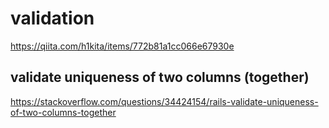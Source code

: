 # validation
https://qiita.com/h1kita/items/772b81a1cc066e67930e

## validate uniqueness of two columns (together)
https://stackoverflow.com/questions/34424154/rails-validate-uniqueness-of-two-columns-together